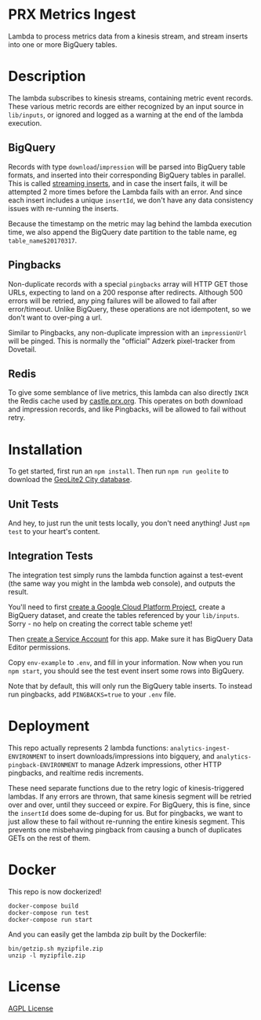 # PRX Metrics Ingest

Lambda to process metrics data from a kinesis stream, and stream inserts into
one or more BigQuery tables.

# Description

The lambda subscribes to kinesis streams, containing metric event records. These
various metric records are either recognized by an input source in `lib/inputs`,
or ignored and logged as a warning at the end of the lambda execution.

## BigQuery

Records with type `download`/`impression` will be parsed into BigQuery table formats,
and inserted into their corresponding BigQuery tables in parallel.  This is called
[streaming inserts](https://cloud.google.com/bigquery/streaming-data-into-bigquery),
and in case the insert fails, it will be attempted 2 more times before the Lambda
fails with an error.  And since each insert includes a unique `insertId`, we
don't have any data consistency issues with re-running the inserts.

Because the timestamp on the metric may lag behind the lambda execution time,
we also append the BigQuery date partition to the table name, eg
`table_name$20170317`.

## Pingbacks

Non-duplicate records with a special `pingbacks` array will HTTP GET those URLs,
expecting to land on a 200 response after redirects. Although 500 errors will
be retried, any ping failures will be allowed to fail after error/timeout.
Unlike BigQuery, these operations are not idempotent, so we don't want to
over-ping a url.

Similar to Pingbacks, any non-duplicate impression with an `impressionUrl` will
be pinged.  This is normally the "official" Adzerk pixel-tracker from Dovetail.

## Redis

To give some semblance of live metrics, this lambda can also directly `INCR`
the Redis cache used by [castle.prx.org](https://github.com/PRX/castle.prx.org).
This operates on both download and impression records, and like Pingbacks, will
be allowed to fail without retry.

# Installation

To get started, first run an `npm install`.  Then run `npm run geolite` to download
the [GeoLite2 City database](http://dev.maxmind.com/geoip/geoip2/geolite2/).

## Unit Tests

And hey, to just run the unit tests locally, you don't need anything!  Just
`npm test` to your heart's content.

## Integration Tests

The integration test simply runs the lambda function against a test-event (the
same way you might in the lambda web console), and outputs the result.

You'll need to first [create a Google Cloud Platform Project](https://cloud.google.com/resource-manager/docs/creating-managing-projects),
create a BigQuery dataset, and create the tables referenced by your `lib/inputs`.
Sorry - no help on creating the correct table scheme yet!

Then [create a Service Account](https://developers.google.com/identity/protocols/OAuth2ServiceAccount#creatinganaccount) for this app.  Make sure it has BigQuery Data Editor permissions.

Copy `env-example` to `.env`, and fill in your information. Now when you run
`npm start`, you should see the test event insert some rows into BigQuery.

Note that by default, this will only run the BigQuery table inserts. To instead
run pingbacks, add `PINGBACKS=true` to your `.env` file.

# Deployment

This repo actually represents 2 lambda functions: `analytics-ingest-ENVIRONMENT`
to insert downloads/impressions into bigquery, and `analytics-pingback-ENVIRONMENT`
to manage Adzerk impressions, other HTTP pingbacks, and realtime redis increments.

These need separate functions due to the retry logic of kinesis-triggered lambdas.
If any errors are thrown, that same kinesis segment will be retried over and over,
until they succeed or expire. For BigQuery, this is fine, since the `insertId`
does some de-duping for us. But for pingbacks, we want to just allow these to
fail without re-running the entire kinesis segment. This prevents one misbehaving
pingback from causing a bunch of duplicates GETs on the rest of them.

# Docker

This repo is now dockerized!

```
docker-compose build
docker-compose run test
docker-compose run start
```

And you can easily get the lambda zip built by the Dockerfile:

```
bin/getzip.sh myzipfile.zip
unzip -l myzipfile.zip
```

# License

[AGPL License](https://www.gnu.org/licenses/agpl-3.0.html)
